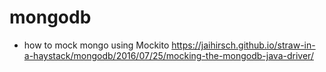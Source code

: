# mongodb

- how to mock mongo using Mockito https://jaihirsch.github.io/straw-in-a-haystack/mongodb/2016/07/25/mocking-the-mongodb-java-driver/
